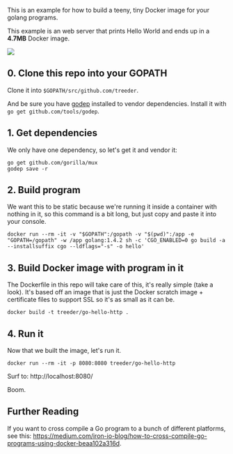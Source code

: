 This is an example for how to build a teeny, tiny Docker image for your golang programs.

This example is an web server that prints Hello World and ends up in a **4.7MB** Docker image.

[![](https://badge.imagelayers.io/treeder/static-go:latest.svg)](https://imagelayers.io/?images=treeder/static-go:latest 'Get your own badge on imagelayers.io')

## 0. Clone this repo into your GOPATH

Clone it into `$GOPATH/src/github.com/treeder`.

And be sure you have [godep](https://github.com/tools/godep) installed to vendor dependencies. Install it with `go get github.com/tools/godep`.

## 1. Get dependencies

We only have one dependency, so let's get it and vendor it:

```
go get github.com/gorilla/mux
godep save -r
```

## 2. Build program

We want this to be static because we're running it inside a container with nothing in it, so this command is a bit long, but
just copy and paste it into your console.

```
docker run --rm -it -v "$GOPATH":/gopath -v "$(pwd)":/app -e "GOPATH=/gopath" -w /app golang:1.4.2 sh -c 'CGO_ENABLED=0 go build -a --installsuffix cgo --ldflags="-s" -o hello'
```

<!--
Can test this before building full image:
docker run --rm -it -v "$(pwd)":/app -w /app -p 8080:8080 centurylink/ca-certs ./hello
-->

## 3. Build Docker image with program in it

The Dockerfile in this repo will take care of this, it's really simple (take a look).
It's based off an image that is just the Docker scratch image + certificate files to support SSL so it's
as small as it can be.

```
docker build -t treeder/go-hello-http .
```

## 4. Run it

Now that we built the image, let's run it.

```
docker run --rm -it -p 8080:8080 treeder/go-hello-http
```

Surf to: http://localhost:8080/

Boom.

## Further Reading

If you want to cross compile a Go program to a bunch of different platforms, see this: https://medium.com/iron-io-blog/how-to-cross-compile-go-programs-using-docker-beaa102a316d.
